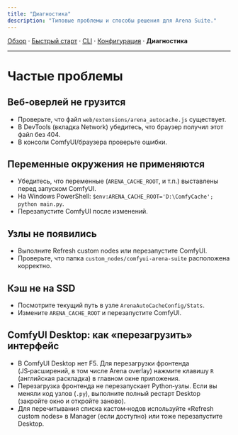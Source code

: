```yaml
---
title: "Диагностика"
description: "Типовые проблемы и способы решения для Arena Suite."
---
```


[Обзор](index.md) · [Быстрый старт](quickstart.md) · [CLI](cli.md) · [Конфигурация](config.md) · **Диагностика**

---

# Частые проблемы

## Веб‑оверлей не грузится
- Проверьте, что файл `web/extensions/arena_autocache.js` существует.
- В DevTools (вкладка Network) убедитесь, что браузер получил этот файл без 404.
- В консоли ComfyUI/браузера проверьте ошибки.

## Переменные окружения не применяются
- Убедитесь, что переменные (`ARENA_CACHE_ROOT`, и т.п.) выставлены перед запуском ComfyUI.
- На Windows PowerShell: `$env:ARENA_CACHE_ROOT='D:\ComfyCache'; python main.py`.
- Перезапустите ComfyUI после изменений.

## Узлы не появились
- Выполните Refresh custom nodes или перезапустите ComfyUI.
- Проверьте, что папка `custom_nodes/comfyui-arena-suite` расположена корректно.

## Кэш не на SSD
- Посмотрите текущий путь в узле `ArenaAutoCacheConfig/Stats`.
- Измените `ARENA_CACHE_ROOT` и перезапустите ComfyUI.

## ComfyUI Desktop: как «перезагрузить» интерфейс
- В ComfyUI Desktop нет F5. Для перезагрузки фронтенда (JS‑расширений, в том числе Arena overlay) нажмите клавишу `R` (английская раскладка) в главном окне приложения.
- Перезагрузка фронтенда не перезапускает Python‑узлы. Если вы меняли код узлов (`.py`), выполните полный рестарт Desktop (закройте окно и откройте заново).
- Для перечитывания списка кастом‑нодов используйте «Refresh custom nodes» в Manager (если доступно) или тоже перезапустите Desktop.
